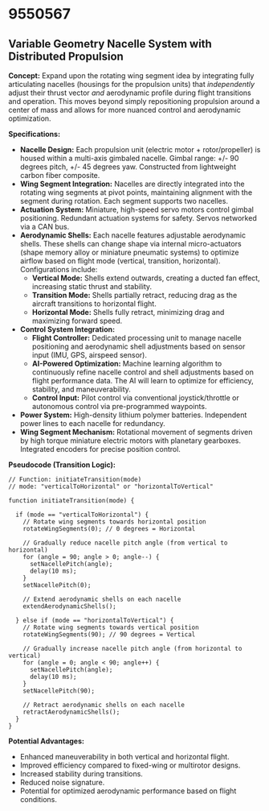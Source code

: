 # 9550567

## Variable Geometry Nacelle System with Distributed Propulsion

**Concept:** Expand upon the rotating wing segment idea by integrating fully articulating nacelles (housings for the propulsion units) that *independently* adjust their thrust vector *and* aerodynamic profile during flight transitions and operation. This moves beyond simply repositioning propulsion around a center of mass and allows for more nuanced control and aerodynamic optimization.

**Specifications:**

*   **Nacelle Design:** Each propulsion unit (electric motor + rotor/propeller) is housed within a multi-axis gimbaled nacelle. Gimbal range: +/- 90 degrees pitch, +/- 45 degrees yaw. Constructed from lightweight carbon fiber composite.
*   **Wing Segment Integration:** Nacelles are directly integrated into the rotating wing segments at pivot points, maintaining alignment with the segment during rotation.  Each segment supports two nacelles.
*   **Actuation System:** Miniature, high-speed servo motors control gimbal positioning. Redundant actuation systems for safety.  Servos networked via a CAN bus.
*   **Aerodynamic Shells:**  Each nacelle features adjustable aerodynamic shells. These shells can change shape via internal micro-actuators (shape memory alloy or miniature pneumatic systems) to optimize airflow based on flight mode (vertical, transition, horizontal). Configurations include:
    *   **Vertical Mode:**  Shells extend outwards, creating a ducted fan effect, increasing static thrust and stability.
    *   **Transition Mode:** Shells partially retract, reducing drag as the aircraft transitions to horizontal flight.
    *   **Horizontal Mode:** Shells fully retract, minimizing drag and maximizing forward speed.
*   **Control System Integration:**
    *   **Flight Controller:** Dedicated processing unit to manage nacelle positioning and aerodynamic shell adjustments based on sensor input (IMU, GPS, airspeed sensor).
    *   **AI-Powered Optimization:** Machine learning algorithm to continuously refine nacelle control and shell adjustments based on flight performance data.  The AI will learn to optimize for efficiency, stability, and maneuverability.
    *   **Control Input:** Pilot control via conventional joystick/throttle or autonomous control via pre-programmed waypoints.
*   **Power System:** High-density lithium polymer batteries. Independent power lines to each nacelle for redundancy.
*   **Wing Segment Mechanism:** Rotational movement of segments driven by high torque miniature electric motors with planetary gearboxes.  Integrated encoders for precise position control.

**Pseudocode (Transition Logic):**

```
// Function: initiateTransition(mode)
// mode: "verticalToHorizontal" or "horizontalToVertical"

function initiateTransition(mode) {

  if (mode == "verticalToHorizontal") {
    // Rotate wing segments towards horizontal position
    rotateWingSegments(0); // 0 degrees = Horizontal

    // Gradually reduce nacelle pitch angle (from vertical to horizontal)
    for (angle = 90; angle > 0; angle--) {
      setNacellePitch(angle);
      delay(10 ms);
    }
    setNacellePitch(0);

    // Extend aerodynamic shells on each nacelle
    extendAerodynamicShells();

  } else if (mode == "horizontalToVertical") {
    // Rotate wing segments towards vertical position
    rotateWingSegments(90); // 90 degrees = Vertical

    // Gradually increase nacelle pitch angle (from horizontal to vertical)
    for (angle = 0; angle < 90; angle++) {
      setNacellePitch(angle);
      delay(10 ms);
    }
    setNacellePitch(90);

    // Retract aerodynamic shells on each nacelle
    retractAerodynamicShells();
  }
}
```

**Potential Advantages:**

*   Enhanced maneuverability in both vertical and horizontal flight.
*   Improved efficiency compared to fixed-wing or multirotor designs.
*   Increased stability during transitions.
*   Reduced noise signature.
*   Potential for optimized aerodynamic performance based on flight conditions.